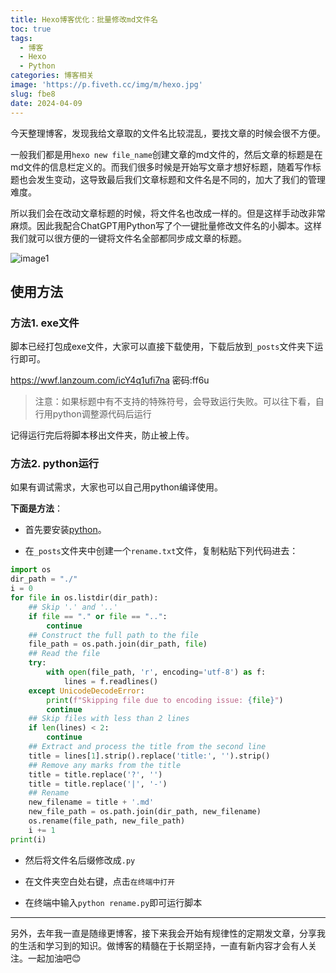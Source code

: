```yaml
---
title: Hexo博客优化：批量修改md文件名
toc: true
tags:
  - 博客
  - Hexo
  - Python
categories: 博客相关
image: 'https://p.fiveth.cc/img/m/hexo.jpg'
slug: fbe8
date: 2024-04-09
---
```


今天整理博客，发现我给文章取的文件名比较混乱，要找文章的时候会很不方便。



一般我们都是用`hexo new file_name`创建文章的md文件的，然后文章的标题是在md文件的信息栏定义的。而我们很多时候是开始写文章才想好标题，随着写作标题也会发生变动，这导致最后我们文章标题和文件名是不同的，加大了我们的管理难度。



所以我们会在改动文章标题的时候，将文件名也改成一样的。但是这样手动改非常麻烦。因此我配合ChatGPT用Python写了个一键批量修改文件名的小脚本。这样我们就可以很方便的一键将文件名全部都同步成文章的标题。

![image1](https://p.fiveth.cc/img/2024/04/09144430.webp)

## 使用方法

### 方法1. exe文件

脚本已经打包成exe文件，大家可以直接下载使用，下载后放到`_posts`文件夹下运行即可。

https://wwf.lanzoum.com/icY4q1ufi7na 密码:ff6u

> 注意：如果标题中有不支持的特殊符号，会导致运行失败。可以往下看，自行用python调整源代码后运行

记得运行完后将脚本移出文件夹，防止被上传。

### 方法2. python运行

如果有调试需求，大家也可以自己用python编译使用。

**下面是方法**：

- 首先要安装[python](https://www.python.org/)。

- 在`_posts`文件夹中创建一个`rename.txt`文件，复制粘贴下列代码进去：

```python
import os
dir_path = "./"
i = 0
for file in os.listdir(dir_path):
    ## Skip '.' and '..'
    if file == "." or file == "..":
        continue
    ## Construct the full path to the file
    file_path = os.path.join(dir_path, file)
    ## Read the file
    try:
        with open(file_path, 'r', encoding='utf-8') as f:
            lines = f.readlines()
    except UnicodeDecodeError:
        print(f"Skipping file due to encoding issue: {file}")
        continue
    ## Skip files with less than 2 lines
    if len(lines) < 2:
        continue
    ## Extract and process the title from the second line
    title = lines[1].strip().replace('title:', '').strip()
    ## Remove any marks from the title
    title = title.replace('?', '')
    title = title.replace('|', '-')
    ## Rename
    new_filename = title + '.md'
    new_file_path = os.path.join(dir_path, new_filename)
    os.rename(file_path, new_file_path)
    i += 1
print(i)
```

- 然后将文件名后缀修改成`.py`

- 在文件夹空白处右键，点击`在终端中打开`

- 在终端中输入`python rename.py`即可运行脚本

------

另外，去年我一直是随缘更博客，接下来我会开始有规律性的定期发文章，分享我的生活和学习到的知识。做博客的精髓在于长期坚持，一直有新内容才会有人关注。一起加油吧😊

